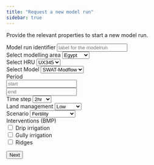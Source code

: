 ```yaml
---
title: "Request a new model run"
sidebar: true
---
```


Provide the relevant properties to start a new model run.

<form>

<div class="form-group">
<label for="md-name">Model run identifier</label>
<input type="text" class="form-control" id="md-name" placeholder="label for the modelrun">
</div>

<div class="form-group">
<label for="model-area">Select modelling area</label>
<select class="form-control" id="model-area">
<option>Egypt</option>
<option>Ethiopia</option>
<option>Kenya</option>
<option>Sudan</option>
</select>
</div>

<div class="form-group">
<label for="model-region">Select HRU</label>
<select class="form-control" id="model-region">
<option>UX345</option>
<option>IY783</option>
<option>SD453</option>
<option>RE432</option>
</select>
</div>

<div class="form-group">
<label for="model-region">Select Model</label>
<select class="form-control" id="model-mdl">
<option>SWAT-Modflow</option>
<option>DSSAT</option>
</select>
</div>

<div class="form-group">
<label for="period-from">Period</label>
<div class="row">

<div class="col"><input class="datepicker form-control" data-provide="datepicker" placeholder="start" id="period-from" data-date-format="mm/dd/yyyy"></div>

<div class="col"><input class="datepicker form-control" data-provide="datepicker" placeholder="end" id="period-to" data-date-format="mm/dd/yyyy"></div>
</div>
</div>

<div class="form-group">
<label for="model-ts">Time step</label>
<select class="form-control" id="model-ts">
<option>2hr</option>
<option>8hr</option>
<option>24hr</option>
<option>48hr</option>
<option>96hr</option>
</select>
</div>

<div class="form-group">
<label for="model-lm">
Land management</label>
<select class="form-control" id="model-lm">
<option>Low</option>
<option>Medium</option>
<option>High</option>
</select>
</div>

<div class="form-group">
<label for="model-sc">Scenario</label>
<select class="form-control" id="model-sc">
<option>Fertility</option>
<option>Erosion</option>
<option>Drought</option>
<option>Pests/Deseases</option>
</select>
</div>

<div class="form-group">
<label>Interventions (BMP)</label><br/>
<div class="form-check form-check-inline">
<input class="form-check-input" type="checkbox" id="inlineCheckbox1" value="option1">
<label class="form-check-label" for="inlineCheckbox1">Drip irrigation</label>
</div>
<div class="form-check form-check-inline">
<input class="form-check-input" type="checkbox" id="inlineCheckbox2" value="option2">
<label class="form-check-label" for="inlineCheckbox2">Gully irrigation</label>
</div>
<div class="form-check form-check-inline">
<input class="form-check-input" type="checkbox" id="inlineCheckbox3" value="option3">
<label class="form-check-label" for="inlineCheckbox3">Ridges</label>
</div>
</div>


<button onclick="go()" class="btn btn-primary">Next</button>

</form>

<div id="app"></div>

<script src="https://code.jquery.com/jquery-3.7.1.min.js"></script>

<link href="https://cdn.jsdelivr.net/npm/bootstrap@5.3.7/dist/css/bootstrap.min.css" rel="stylesheet" integrity="sha384-LN+7fdVzj6u52u30Kp6M/trliBMCMKTyK833zpbD+pXdCLuTusPj697FH4R/5mcr" crossorigin="anonymous">
<script src="https://cdn.jsdelivr.net/npm/bootstrap@5.3.7/dist/js/bootstrap.bundle.min.js" integrity="sha384-ndDqU0Gzau9qJ1lfW4pNLlhNTkCfHzAVBReH9diLvGRem5+R9g2FzA8ZGN954O5Q" crossorigin="anonymous"></script>
<script src="
https://cdn.jsdelivr.net/npm/bootstrap-datepicker@1.10.0/dist/js/bootstrap-datepicker.min.js
"></script>
<link href="
https://cdn.jsdelivr.net/npm/bootstrap-datepicker@1.10.0/dist/css/bootstrap-datepicker3.min.css
" rel="stylesheet">


<script src='js/model.js'></script>
